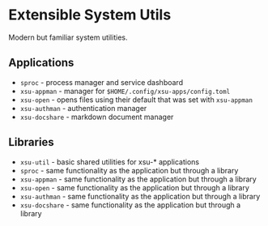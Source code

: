 # Extensible System Utils

Modern but familiar system utilities.

## Applications

* `sproc` - process manager and service dashboard
* `xsu-appman` - manager for `$HOME/.config/xsu-apps/config.toml`
* `xsu-open` - opens files using their default that was set with `xsu-appman`
* `xsu-authman` - authentication manager
* `xsu-docshare` - markdown document manager

## Libraries

* `xsu-util` - basic shared utilities for xsu-* applications
* `sproc` - same functionality as the application but through a library
* `xsu-appman` - same functionality as the application but through a library
* `xsu-open` - same functionality as the application but through a library
* `xsu-authman` - same functionality as the application but through a library
* `xsu-docshare` - same functionality as the application but through a library
